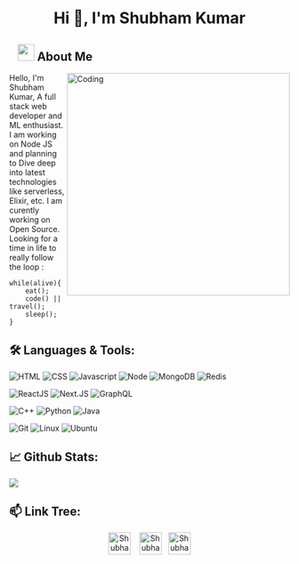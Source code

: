 <h1 align="center">Hi 👋, I'm Shubham Kumar</h1>

## &nbsp; &nbsp;<img src="https://media.giphy.com/media/WUlplcMpOCEmTGBtBW/giphy.gif" width="30"> **About Me**


<img align="right" alt="Coding" width="400" src="https://media.giphy.com/media/Y4ak9Ki2GZCbJxAnJD/giphy.gif">


Hello, I'm Shubham Kumar, A full stack web developer and ML enthusiast. I am working on Node JS and planning to Dive deep into latest technologies like serverless, Elixir, etc. I am curently working on Open Source. Looking for a time in life to really follow the loop :
<br/>
```
while(alive){
    eat();
    code() || travel();
    sleep();
}
```
<!--
while(alive){<br/>
    &nbsp;&nbsp;&nbsp;&nbsp;&nbsp;&nbsp;eat();<br/>
    &nbsp;&nbsp;&nbsp;&nbsp;&nbsp;&nbsp;code() || travel();<br/>
    &nbsp;&nbsp;&nbsp;&nbsp;&nbsp;&nbsp;sleep();<br/>
}<br/>
-->

## 🛠️ **Languages & Tools:**

![HTML](https://img.shields.io/badge/html%20-%23E34F26.svg?&style=for-the-badge&logo=html5&logoColor=white)
![CSS](https://img.shields.io/badge/css%20-%231572B6.svg?&style=for-the-badge&logo=css3&logoColor=white)
![Javascript](https://img.shields.io/badge/-Javascript-ffb400?style=for-the-badge&logo=javascript&logoColor=ffff3f)
![Node](https://img.shields.io/badge/-Node-blue?style=for-the-badge&logo=node.js)
![MongoDB](https://img.shields.io/badge/-MongoDB-green?style=for-the-badge&logo=mongodb)
![Redis](https://img.shields.io/badge/-Redis-white?style=for-the-badge&logo=redis)

![ReactJS](https://img.shields.io/badge/-ReactJS-blue?style=for-the-badge&logo=react)
![Next.JS](https://img.shields.io/badge/-NextJS-black?style=for-the-badge&logo=next.js)
![GraphQL](https://img.shields.io/badge/-GraphQL-violet?style=for-the-badge&logo=graphql)


![C++](https://img.shields.io/badge/c++%20-%2300599C.svg?&style=for-the-badge&logo=c%2B%2B&ogoColor=white)
![Python](https://img.shields.io/badge/-Python-red?style=for-the-badge&logo=python)
![Java](https://img.shields.io/badge/-Java-ffb400?style=for-the-badge&logo=java&logoColor=ffff3f)

![Git](https://img.shields.io/badge/git%20-%23F05033.svg?&style=for-the-badge&logo=git&logoColor=white)
![Linux](https://img.shields.io/badge/-linux-772953?style=for-the-badge&logo=linux)
![Ubuntu](https://img.shields.io/badge/-Ubuntu-orange?style=for-the-badge&logo=ubuntu)

## 📈 **Github Stats:**

<a href="https://github.com/Shubham-Kumar-2000">
<img align="center" src="https://github-readme-stats.vercel.app/api?username=Shubham-Kumar-2000&show_icons=true&include_all_commits=true&theme=blue-green&count_private=true">
</a>


## 📫 **Link Tree:**
<p align="center">
<a href="https://www.linkedin.com/in/shubham-kumar-127a77169/" target="_blank"><img align="center" src="https://cdn.jsdelivr.net/npm/simple-icons@3.0.1/icons/linkedin.svg" alt="Shubham-Kumar-2000" height="40" width="40" /></a>  &nbsp;&nbsp;   
<a href="mailto:shukhu10@gmail.com" target="_blank"><img align="center" src="https://cdn.jsdelivr.net/npm/simple-icons@3.0.1/icons/gmail.svg" alt="Shubham-Kumar-2000" height="40" width="40" /></a>&nbsp;&nbsp;
<a href="https://www.youtube.com/c/GeekTalks" target="_blank"><img align="center" src="https://cdn.jsdelivr.net/npm/simple-icons@3.0.1/icons/youtube.svg" alt="Shubham-Kumar-2000" height="40" width="40" /></a>


